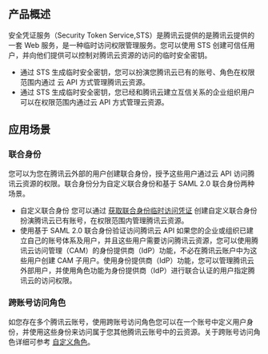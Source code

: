 ## 产品概述
安全凭证服务（Security Token Service,STS）是腾讯云提供的是腾讯云提供的一套 Web 服务，是一种临时访问权限管理服务。您可以使用 STS 创建可信任用户，并向他们提供可以控制对腾讯云资源的访问的临时安全密钥。
- 通过 STS 生成临时安全密钥，您可以扮演您腾讯云已有的账号、角色在权限范围内通过 云 API 方式管理腾讯云资源。
- 通过 STS 生成临时安全密钥，您已经和腾讯云建立互信关系的企业组织用户可以在权限范围内通过云 API 方式管理云资源。

## 应用场景
### 联合身份
您可以为您在腾讯云外部的用户创建联合身份，授予这些用户通过云 API 访问腾讯云资源的权限。联合身份分为自定义联合身份和基于 SAML 2.0 联合身份两种场景。
- 自定义联合身份
您可以通过 [获取联合身份临时访问凭证](https://cloud.tencent.com/document/product/598/33416) 创建自定义联合身份扮演腾讯云已有账号，在权限范围内管理腾讯云资源。
- 使用基于 SAML 2.0 联合身份验证访问腾讯云 API
如果您的企业或组织已建立自己的账号体系及用户，并且这些用户需要访问腾讯云资源，您可以使用腾讯云访问管理（CAM）的身份提供商（IdP）功能，不必在腾讯云账户中为这些用户创建 CAM 子用户。使用身份提供商（IdP）功能，您可以管理腾讯云外部用户，并使用角色功能为身份提供商（IdP）进行联合认证的用户指定腾讯云的访问权限。

### 跨账号访问角色
如您存在多个腾讯云账号，使用跨账号访问角色您可以在一个账号中定义用户身份，并使用这些身份来访问属于您其他腾讯云账号中的云资源。关于跨账号访问角色详细可参考 [自定义角色](https://cloud.tencent.com/document/product/598/19421#.E8.87.AA.E5.AE.9A.E4.B9.89.E8.A7.92.E8.89.B2)。
